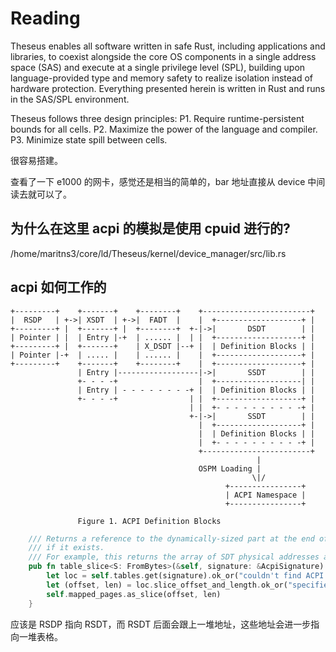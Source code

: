 # Reading

Theseus enables all software written in safe Rust, including
applications and libraries, to coexist alongside the core OS
components in a single address space (SAS) and execute at a
single privilege level (SPL), building upon language-provided
type and memory safety to realize isolation instead of hardware protection. Everything presented herein is written in
Rust and runs in the SAS/SPL environment.

Theseus follows three design principles:
P1. Require runtime-persistent bounds for all cells.
P2. Maximize the power of the language and compiler.
P3. Minimize state spill between cells.

很容易搭建。

查看了一下 e1000 的网卡，感觉还是相当的简单的，bar 地址直接从 device 中间读去就可以了。

## 为什么在这里 acpi 的模拟是使用 cpuid 进行的?
/home/maritns3/core/ld/Theseus/kernel/device_manager/src/lib.rs


## acpi 如何工作的
```
+---------+    +-------+    +--------+    +------------------------+
|  RSDP   | +->| XSDT  | +->|  FADT  |    |  +-------------------+ |
+---------+ |  +-------+ |  +--------+  +-|->|       DSDT        | |
| Pointer | |  | Entry |-+  | ...... |  | |  +-------------------+ |
+---------+ |  +-------+    | X_DSDT |--+ |  | Definition Blocks | |
| Pointer |-+  | ..... |    | ...... |    |  +-------------------+ |
+---------+    +-------+    +--------+    |  +-------------------+ |
               | Entry |------------------|->|       SSDT        | |
               +- - - -+                  |  +-------------------| |
               | Entry | - - - - - - - -+ |  | Definition Blocks | |
               +- - - -+                | |  +-------------------+ |
                                        | |  +- - - - - - - - - -+ |
                                        +-|->|       SSDT        | |
                                          |  +-------------------+ |
                                          |  | Definition Blocks | |
                                          |  +- - - - - - - - - -+ |
                                          +------------------------+
                                                       |
                                          OSPM Loading |
                                                      \|/
                                                +----------------+
                                                | ACPI Namespace |
                                                +----------------+

               Figure 1. ACPI Definition Blocks

```


```rs
    /// Returns a reference to the dynamically-sized part at the end of the table that matches the specified ACPI `signature`,
    /// if it exists.
    /// For example, this returns the array of SDT physical addresses at the end of the [`RSDT`](../) table.
    pub fn table_slice<S: FromBytes>(&self, signature: &AcpiSignature) -> Result<&[S], &'static str> {
        let loc = self.tables.get(signature).ok_or("couldn't find ACPI table with matching signature")?;
        let (offset, len) = loc.slice_offset_and_length.ok_or("specified ACPI table has no dynamically-sized part")?;
        self.mapped_pages.as_slice(offset, len)
    }
```

应该是 RSDP 指向 RSDT，而 RSDT 后面会跟上一堆地址，这些地址会进一步指向一堆表格。
